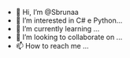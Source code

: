 - 👋 Hi, I’m @Sbrunaa
- 👀 I’m interested in C# e Python...
- 🌱 I’m currently learning ...
- 💞️ I’m looking to collaborate on ...
- 📫 How to reach me ...

<!---
Sbrunaa/Sbrunaa is a ✨ special ✨ repository because its `README.md` (this file) appears on your GitHub profile.
You can click the Preview link to take a look at your changes.
--->
